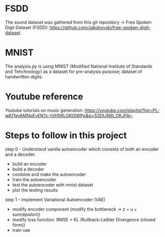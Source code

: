# FSDD
The sound dataset was gathered from this git repository -> Free Spoken Digit Dataset (FSDD):
https://github.com/Jakobovski/free-spoken-digit-dataset

# MNIST
The analysis.py is using MNIST (Modified National Institute of Standards and Tehchnology) as a dataset for pre-analysis purpose; dataset of handwritten digits.

# Youtube reference
Youtube tutorials on music generation:
https://youtube.com/playlist?list=PL-wATfeyAMNpEyENTc-tVH5tfLGKtSWPp&si=53DtJN6I_OKJFAr-



# Steps to follow in this project
step 0 - Understand vanilla autoencoder which consists of both an encoder and a decoder.
  - build an encoder
  - build a decoder
  - combine and make the autoencoder
  - train the autoencoder
  - test the autoencoder with mnist dataset
  - plot the testing results

step 1 - Implement Variational Autoencoder (VAE)
  - modify encoder component (modify the bottleneck -> z = u + sum(epsilon))
  - modify loss function: RMSE + KL (Kullback-Leibler Divergence (closed form))
  - train vae
